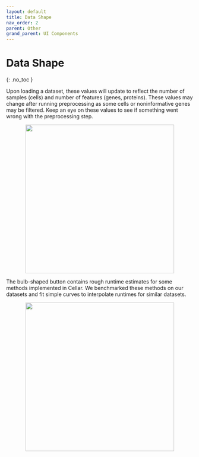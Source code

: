 ```yaml
---
layout: default
title: Data Shape
nav_order: 2
parent: Other
grand_parent: UI Components
---
```


<style type="text/css">
  .center {
    display: block;
    margin-left: auto;
    margin-right: auto;
}
</style>

# Data Shape
{: .no_toc }

Upon loading a dataset, these values will update to reflect the number of
samples (cells) and number of features (genes, proteins). These values
may change after running preprocessing as some cells or noninformative genes
may be filtered. Keep an eye on these values to see if something went
wrong with the preprocessing step.

<img src="/images/shape.png" width="400" class="center"/>

The bulb-shaped button contains rough runtime estimates for some
methods implemented in Cellar. We benchmarked these methods on our datasets
and fit simple curves to interpolate runtimes for similar datasets.

<img src="/images/runtimes.png" width="400" class="center"/>